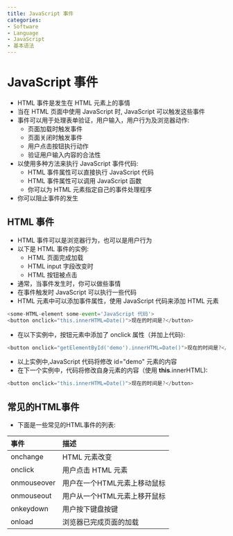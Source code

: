 ```yaml
---
title: JavaScript 事件
categories:
- Software
- Language
- JavaScript
- 基本语法
---
```

# JavaScript 事件

- HTML 事件是发生在 HTML 元素上的事情
- 当在 HTML 页面中使用 JavaScript 时, JavaScript 可以触发这些事件
- 事件可以用于处理表单验证，用户输入，用户行为及浏览器动作:
    - 页面加载时触发事件
    - 页面关闭时触发事件
    - 用户点击按钮执行动作
    - 验证用户输入内容的合法性
- 以使用多种方法来执行 JavaScript 事件代码:
    - HTML 事件属性可以直接执行 JavaScript 代码
    - HTML 事件属性可以调用 JavaScript 函数
    - 你可以为 HTML 元素指定自己的事件处理程序
- 你可以阻止事件的发生

## HTML 事件

- HTML 事件可以是浏览器行为，也可以是用户行为
- 以下是 HTML 事件的实例:
    - HTML 页面完成加载
    - HTML input 字段改变时
    - HTML 按钮被点击
- 通常，当事件发生时，你可以做些事情
- 在事件触发时 JavaScript 可以执行一些代码
- HTML 元素中可以添加事件属性，使用 JavaScript 代码来添加 HTML 元素

```js
<some-HTML-element some-event='JavaScript 代码'>
<button onclick="this.innerHTML=Date()">现在的时间是?</button>
```

- 在以下实例中，按钮元素中添加了 onclick 属性（并加上代码):

```js
<button onclick="getElementById('demo').innerHTML=Date()">现在的时间是?</button>
```

- 以上实例中,JavaScript 代码将修改 id="demo" 元素的内容
- 在下一个实例中，代码将修改自身元素的内容（使用 **this**.innerHTML):

```js
<button onclick="this.innerHTML=Date()">现在的时间是?</button>
```

## 常见的HTML事件

- 下面是一些常见的HTML事件的列表:

| 事件        | 描述                         |
| :---------- | :--------------------------- |
| onchange    | HTML 元素改变                |
| onclick     | 用户点击 HTML 元素           |
| onmouseover | 用户在一个HTML元素上移动鼠标 |
| onmouseout  | 用户从一个HTML元素上移开鼠标 |
| onkeydown   | 用户按下键盘按键             |
| onload      | 浏览器已完成页面的加载       |